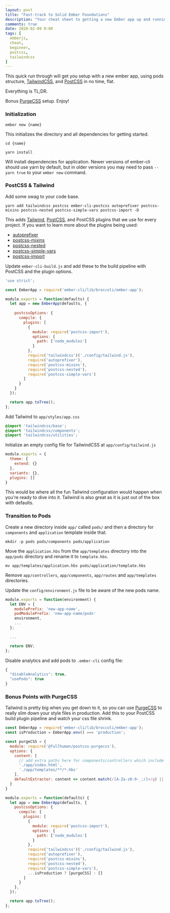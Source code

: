 ```yaml
---
layout: post
title: "Fast-track to Solid Ember Foundations"
description: "Your cheat sheet to getting a new Ember app up and running, right"
comments: true
date: 2020-02-09 0:00
tags: [
  emberjs,
  cheat,
  beginner,
  postcss,
  tailwindcss
]
---
```


This quick run through will get you setup with a new ember app, using pods structure, [TailwindCSS][tailwind], and [PostCSS][postcss] in no time, flat. 


Everything is TL;DR.

Bonus [PurgeCSS][purge] setup. 
Enjoy!


### Initialization

`ember new {name}`

This initializes the directory and all dependencies for getting started.

`cd {name}`

`yarn install`

Will install dependencies for application. Newer versions of ember-cli should use yarn by default, but in older versions you may need to pass `--yarn true` to your `ember new` command.


### PostCSS & Tailwind

Add some swag to your code base.

`yarn add tailwindcss postcss ember-cli-postcss autoprefixer postcss-mixins postcss-nested postcss-simple-vars postcss-import -D`

This adds [Tailwind][tailwind], [PostCSS][postcss], and PostCSS plugins that we use for every project. If you want to learn more about the plugins being used:
* [autoprefixer](https://github.com/postcss/autoprefixer)
* [postcss-mixins](https://github.com/postcss/postcss-mixins)
* [postcss-nested](https://github.com/postcss/postcss-nested)
* [postcss-simple-vars](https://github.com/postcss/postcss-simple-vars)
* [postcss-import](https://github.com/postcss/postcss-import)

Update `ember-cli-build.js` and add these to the build pipeline with PostCSS and the plugin options.

```javascript
'use strict';

const EmberApp = require('ember-cli/lib/broccoli/ember-app');

module.exports = function(defaults) {
  let app = new EmberApp(defaults, {
    
    postcssOptions: {
      compile: {
        plugins: [
          {
            module: require('postcss-import'),
            options: {
              path: ['node_modules']
            }
          },
          require('tailwindcss')('./config/tailwind.js'),
          require('autoprefixer'),
          require('postcss-mixins'),
          require('postcss-nested'),
          require('postcss-simple-vars')
        ]
      }
    }
  });

  return app.toTree();
};
```

Add Tailwind to `app/styles/app.css`

```css
@import 'tailwindcss/base';
@import 'tailwindcss/components';
@import 'tailwindcss/utilities';
```

Initialize an empty config file for TailwindCSS at `app/config/tailwind.js`

```javascript
module.exports = {
  theme: {
    extend: {}
  },
  variants: {},
  plugins: []
}
```

This would be where all the fun Tailwind configuration would happen when you're ready to dive into it. Tailwind is also great as it is just out of the box with defaults.


### Transition to Pods

Create a new directory inside `app/` called `pods/` and then a directory for `components` and `application` template inside that.

```
mkdir -p pods pods/components pods/application
```

Move the `application.hbs` from the `app/templates` directory into the `app/pods` directory and rename it to `template.hbs`.

```
mv app/templates/application.hbs pods/application/template.hbs
```

Remove `app/controllers`, `app/components`, `app/routes` and `app/templates` directories.

Update the `config/environment.js` file to be aware of the new pods name.

```javascript
module.exports = function(environment) {
  let ENV = {
    modulePrefix: 'new-app-name',
    podModulePrefix: 'new-app-name/pods'
    environment,
    ...
  };

  ...

  return ENV;
};
```

Disable analytics and add pods to `.ember-cli` config file:

```javascript
{
  "disableAnalytics": true,
  "usePods": true
}
```

### Bonus Points with PurgeCSS

Tailwind is pretty big when you get down to it, so you can use [PurgeCSS][purge] to really slim down your style files in production. Add this to your PostCSS build plugin pipeline and watch your css file shrink.

```javascript
const EmberApp = require('ember-cli/lib/broccoli/ember-app');
const isProduction = EmberApp.env() === 'production';

const purgeCSS = {
  module: require('@fullhuman/postcss-purgecss'),
  options: {
    content: [
      // add extra paths here for components/controllers which include tailwind classes
      './app/index.html',
      './app/templates/**/*.hbs'
    ],
    defaultExtractor: content => content.match(/[A-Za-z0-9-_:/]+/g) || []
  }
}

module.exports = function(defaults) {
  let app = new EmberApp(defaults, {
    postcssOptions: {
      compile: {
        plugins: [
          {
            module: require('postcss-import'),
            options: {
              path: ['node_modules']
            }
          },
          require('tailwindcss')('./config/tailwind.js'),
          require('autoprefixer'),
          require('postcss-mixins'),
          require('postcss-nested'),
          require('postcss-simple-vars'),
          ...isProduction ? [purgeCSS] : []
        ]
      }
    },
  });

  return app.toTree();
};
```

[tailwind]: https://tailwindcss.com/
[postcss]: https://postcss.org/
[purge]: https://github.com/FullHuman/purgecss
